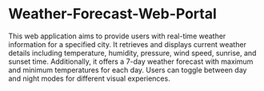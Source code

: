 # Weather-Forecast-Web-Portal
This web application aims to provide users with real-time weather information for a specified city. It retrieves and displays current weather details including temperature, humidity, pressure, wind speed, sunrise, and sunset time. Additionally, it offers a 7-day weather forecast with maximum and minimum temperatures for each day. Users can toggle between day and night modes for different visual experiences.
